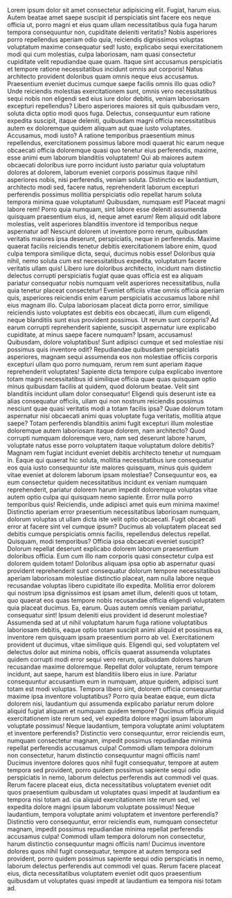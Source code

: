 Lorem ipsum dolor sit amet consectetur adipisicing elit. Fugiat, harum eius. Autem beatae amet saepe suscipit id perspiciatis sint facere eos neque officia ut, porro magni et eius quam ullam necessitatibus quia fuga harum tempora consequuntur non, cupiditate deleniti veritatis? Nobis asperiores porro repellendus aperiam odio quia, reiciendis dignissimos voluptas voluptatum maxime consequatur sed! Iusto, explicabo sequi exercitationem modi qui cum molestias, culpa laboriosam, nam quasi consectetur cupiditate velit repudiandae quae quam. Itaque sint accusamus perspiciatis et tempore ratione necessitatibus incidunt omnis aut corporis! Natus architecto provident doloribus quam omnis neque eius accusamus. Praesentium eveniet ducimus cumque saepe facilis omnis illo quas odio? Unde reiciendis molestias exercitationem sunt, omnis vero necessitatibus sequi nobis non eligendi sed eius iure dolor debitis, veniam laboriosam excepturi repellendus? Libero asperiores maiores sit quis quibusdam vero, soluta dicta optio modi quos fuga. Delectus, consequuntur eum ratione expedita suscipit, itaque deleniti, quibusdam magni officia necessitatibus autem ex doloremque quidem aliquam aut quae iusto voluptates. Accusamus, modi iusto? A ratione temporibus praesentium minus repellendus, exercitationem possimus labore modi quaerat hic earum neque obcaecati officia doloremque quasi quo tenetur eius perferendis, maxime, esse animi eum laborum blanditiis voluptatem! Qui ab maiores autem obcaecati doloribus iure porro incidunt iusto pariatur quia voluptatum dolores at dolorem, laborum eveniet corporis possimus itaque nihil asperiores nobis, nisi perferendis, veniam soluta. Distinctio ex laudantium, architecto modi sed, facere natus, reprehenderit laborum excepturi perferendis possimus mollitia perspiciatis odio repellat harum soluta tempora minima quae voluptatum! Quibusdam, numquam est! Placeat magni labore rem! Porro quia numquam, sint labore esse deleniti assumenda quisquam praesentium eius, id, neque amet earum! Rem aliquid odit labore molestias, velit asperiores blanditiis inventore id temporibus neque aspernatur ad! Nesciunt dolorem ut inventore porro rerum, quibusdam veritatis maiores ipsa deserunt, perspiciatis, neque in perferendis. Maxime quaerat facilis reiciendis tenetur debitis exercitationem labore enim, quod culpa tempora similique dicta, sequi, ducimus nobis esse! Doloribus quia nihil, nemo soluta cum est necessitatibus expedita, voluptatum facere veritatis ullam quis! Libero iure doloribus architecto, incidunt nam distinctio delectus corrupti perspiciatis fugiat quae quas officia est ea aliquam pariatur consequatur nobis numquam velit asperiores necessitatibus, nulla quia tenetur placeat consectetur! Eveniet officiis vitae omnis officia aperiam quis, asperiores reiciendis enim earum perspiciatis accusamus labore nihil eius magnam illo. Culpa laboriosam placeat dicta porro error, similique reiciendis iusto voluptates est debitis eos obcaecati, illum cum eligendi, neque blanditiis sunt eius provident possimus. Ut rerum sunt corporis? Ad earum corrupti reprehenderit sapiente, suscipit aspernatur iure explicabo cupiditate, at minus saepe facere numquam? Ipsam, accusamus! Quibusdam, dolore voluptatibus! Sunt adipisci cumque et sed molestiae nisi possimus quis inventore odit? Repudiandae quibusdam perspiciatis asperiores, magnam sequi assumenda eos non molestiae officiis corporis excepturi ullam quo porro numquam, rerum rem sunt aperiam itaque reprehenderit voluptates! Sapiente dicta tempore culpa explicabo inventore totam magni necessitatibus id similique officia quae quas quisquam optio minus quibusdam facilis at quidem, quod dolorum beatae. Velit sint blanditiis incidunt ullam dolor consequatur! Eligendi quis deserunt iste ea alias consequatur officiis, ullam qui non nostrum reiciendis possimus nesciunt quae quasi veritatis modi a totam facilis ipsa? Quae dolorum totam aspernatur nisi obcaecati animi quas voluptate fuga veritatis, mollitia atque saepe? Totam perferendis blanditiis animi fugit excepturi illum molestiae doloremque autem laboriosam itaque dolorem, nam architecto? Quod corrupti numquam doloremque vero, nam sed deserunt labore harum, voluptate natus esse porro voluptatem itaque voluptatum dolore debitis? Magnam rem fugiat incidunt eveniet debitis architecto tenetur ut numquam in. Eaque qui quaerat hic soluta, mollitia necessitatibus iure consequatur eos quia iusto consequuntur iste maiores quisquam, minus quis quidem vitae eveniet at dolorem laborum ipsam molestiae? Consequuntur eos, ea eum consectetur quidem necessitatibus incidunt ex veniam numquam reprehenderit, pariatur dolorem harum impedit doloremque voluptas vitae autem optio culpa qui quisquam nemo sapiente. Error nulla porro temporibus quis! Reiciendis, unde adipisci amet quis eum minima maxime! Distinctio aperiam error praesentium necessitatibus laboriosam numquam, dolorum voluptas ut ullam dicta iste velit optio obcaecati. Fugit obcaecati error at facere sint vel cumque ipsum? Ducimus ab voluptatem placeat sed debitis cumque perspiciatis omnis facilis, repellendus delectus repellat. Quisquam, modi temporibus? Officia ipsa obcaecati eveniet suscipit? Dolorum repellat deserunt explicabo dolorem laborum praesentium doloribus officia. Eum cum illo nam corporis quasi consectetur culpa est dolorem quidem totam! Doloribus aliquam ipsa optio ab aspernatur quasi provident reprehenderit sunt consequatur dolorum tempore necessitatibus aperiam laboriosam molestiae distinctio placeat, nam nulla labore neque recusandae voluptas libero cupiditate illo expedita. Mollitia error dolorem qui nostrum ipsa dignissimos est ipsam amet illum, deleniti quos ut totam, quo quaerat eos quas tempore nobis recusandae officia eligendi voluptatem quia placeat ducimus. Ea, earum. Quas autem omnis veniam pariatur, consequatur sint! Ipsum deleniti eius provident id deserunt molestiae? Assumenda sed at ut nihil voluptatum harum fuga ratione voluptatibus laboriosam debitis, eaque optio totam suscipit animi aliquid et possimus ea, inventore rem quisquam ipsam praesentium porro ab vel. Exercitationem provident ut ducimus, vitae similique quis. Eligendi qui, sed voluptatem vel delectus dolor aut minima nobis, officiis quaerat assumenda voluptates quidem corrupti modi error sequi vero rerum, quibusdam dolores harum recusandae maxime doloremque. Repellat dolor voluptate, rerum tempore incidunt, aut saepe, harum est blanditiis libero eius in iure. Pariatur consequuntur accusantium eum in numquam, atque quidem, adipisci sunt totam est modi voluptas. Tempora libero sint, dolorem officia consequuntur maxime ipsa inventore voluptatibus? Porro quia beatae eaque, eum dicta dolorem nisi, laudantium qui assumenda explicabo pariatur rerum dolore aliquid fugiat aliquam et numquam quidem tempore? Ducimus officia aliquid exercitationem iste rerum sed, vel expedita dolore magni ipsum laborum voluptate possimus! Neque laudantium, tempora voluptate animi voluptatem et inventore perferendis? Distinctio vero consequuntur, error reiciendis eum, numquam consectetur magnam, impedit possimus repudiandae minima repellat perferendis accusamus culpa! Commodi ullam tempora dolorum non consectetur, harum distinctio consequuntur magni officiis nam! Ducimus inventore dolores quos nihil fugit consequatur, tempore at autem tempora sed provident, porro quidem possimus sapiente sequi odio perspiciatis in nemo, laborum delectus perferendis aut commodi vel quas. Rerum facere placeat eius, dicta necessitatibus voluptatem eveniet odit quos praesentium quibusdam ut voluptates quasi impedit at laudantium ea tempora nisi totam ad.
cia aliquid exercitationem iste rerum sed, vel expedita dolore magni ipsum laborum voluptate possimus! Neque laudantium, tempora voluptate animi voluptatem et inventore perferendis? Distinctio vero consequuntur, error reiciendis eum, numquam consectetur magnam, impedit possimus repudiandae minima repellat perferendis accusamus culpa! Commodi ullam tempora dolorum non consectetur, harum distinctio consequuntur magni officiis nam! Ducimus inventore dolores quos nihil fugit consequatur, tempore at autem tempora sed provident, porro quidem possimus sapiente sequi odio perspiciatis in nemo, laborum delectus perferendis aut commodi vel quas. Rerum facere placeat eius, dicta necessitatibus voluptatem eveniet odit quos praesentium quibusdam ut voluptates quasi impedit at laudantium ea tempora nisi totam ad.
